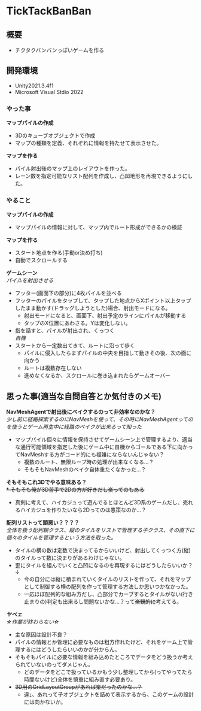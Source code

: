 # TickTackBanBan 
## 概要  
* チクタクバンバンっぽいゲームを作る  
## 開発環境
* Unity2021.3.4f1
* Microsoft Visual Stdio 2022
### やった事  
__マップパイルの作成__  
* 3Dのキューブオブジェクトで作成
* マップの種類を定義、それぞれに情報を持たせて表示させた。  

__マップを作る__  
* パイル射出後のマップ上のレイアウトを作った。  
* レーン数を指定可能なリスト配列を作成し、凸凹地形を再現できるようにした。  
### やること
__マップパイルの作成__  
* マップパイルの情報に対して、マップ内でルート形成ができるかの検証  

__マップを作る__  
* スタート地点を作る(手動or決め打ち)  
* 自動でスクロールする  

__ゲームシーン__  
_パイルを射出させる_  
* フッター(画面下の部分)に4枚パイルを並べる  
* フッターのパイルをタップして、タップした地点からXポイント以上タップしたまま動かす(ドラッグしようとした)場合、射出モードになる。  
  * 射出モードになると、画面下、射出予定のラインにパイルが移動する  
  * タップのX位置にあわさる。Yは変化しない。  
* 指を話すと、パイルが射出され、くっつく  
_自機_
* スタートから一定数出てきて、ルートに沿って歩く  
  * パイルに侵入したらまずパイルの中央を目指して動きその後、次の面に向かう  
  * ルートは複数存在しない  
  * 進めなくなるか、スクロールに巻き込まれたらゲームオーバー  

## 思った事(適当な自問自答とか気付きのメモ)
__NavMeshAgentで射出後にベイクするのって非効率なのかな？__  
_少し前に経路探索するのにNavMeshを使って、その時にNavMeshAgentってのを使うとゲーム再生中に経路のベイクが出来るって知った_  
* マップパイル個々に情報を保持させてゲームシーン上で管理するより、適当な通行可能領域を指定した後にゲーム中に自機からゴールである下に向かってNavMeshする方がコード的にも複雑にならないんじゃない？
  * 複数のルート、無限ループ時の処理が出来なくなる…？  
  * そもそもNavMeshのベイク自体重たくなかった…？  

__そもそもこれ3Dでやる意味ある？__  
~~* そもそも俺が3D苦手で2Dの方が好きだし楽ってのもある~~  
* 真剣に考えて、ハイカジュって遊んでるとほとんど3D系のゲームだし、売れるハイカジュを作りたいなら2Dってのは愚策なのか…？  

__配列リストって頭悪い？？？？__  
_全体を扱う配列親クラス、縦のタイルをリストで管理する子クラス、その直下に個々のタイルを管理するという方法を取った。_
* タイルの横の数は定数で決まってるからいいけど、射出してくっつく方(縦)のタイルって数に決まりがあるわけじゃない。  
* 歪にタイルを組んでいくと凸凹になるのを再現するにはどうしたらいいか？↓  
  * 今の自分には縦に積まれていくタイルのリストを作って、それをマップとして制御する横の配列を作って管理する方法しか思いつかなかった。  
  * 一応ほぼ配列的な組み方だし、凸部分でカーブするとタイルがない(行き止まりの)判定も出来るし問題ないかな…？って~~楽観的に~~考えてる。  

___ヤベェ___  
_☆作業が終わらない☆_  
* 主な原因は設計不良？  
* パイルの情報とか管理に必要なものは粗方作れたけど、それをゲーム上で管理するにはどうしたらいいのかが分からん。  
* そもそもパイルに必要な情報を組み込めたところでデータをどう扱うか考えられていないのってダメじゃん。  
  * どのデータをどこで扱っているかもう少し整理してから(ってやってたら時間ないけど)全体を慎重に組み直す必要あり。  
* ~~3D用のGridLayoutGroupがあれば楽だったのかな…？~~  
  * 違ｪ、あれって子オブジェクトを詰めて表示するから、このゲームの設計には向かないか。  
